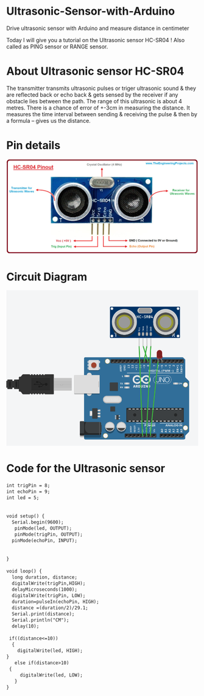 # Ultrasonic-Sensor-with-Arduino
Drive ultrasonic sensor with Arduino and measure distance in centimeter 


Today I will give you a tutorial on the Ultrasonic sensor HC-SR04 ! Also called as PING sensor or RANGE sensor.

# About Ultrasonic sensor HC-SR04
The transmitter transmits ultrasonic pulses or triger ultrasonic sound & they are reflected back or echo back & gets sensed by the receiver if any obstacle lies between the path.
The range of this ultrasonic is about 4 metres. There is a chance of error of +-3cm in measuring the distance.
It measures the time interval between sending & receiving the pulse & then by a formula – gives us the distance.

# Pin details

![pin-diagram](Introduction-to-HC-SR04.jpg "ultrasonic pinout")


# Circuit Diagram

![diagram](circuit-diagram.PNG "circuit-diagram")

# Code for the Ultrasonic sensor

```
int trigPin = 8;
int echoPin = 9;
int led = 5;


void setup() {
  Serial.begin(9600); 
   pinMode(led, OUTPUT);
   pinMode(trigPin, OUTPUT);
  pinMode(echoPin, INPUT);
 

}

void loop() {
  long duration, distance;
  digitalWrite(trigPin,HIGH);
  delayMicroseconds(1000);
  digitalWrite(trigPin, LOW);
  duration=pulseIn(echoPin, HIGH);
  distance =(duration/2)/29.1;
  Serial.print(distance);
  Serial.println("CM");
  delay(10);
 
 if((distance<=10)) 
  {
    digitalWrite(led, HIGH);
}
   else if(distance>10)
 {
     digitalWrite(led, LOW);
   }
}
```
